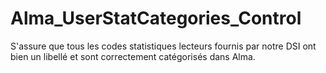 # Alma_UserStatCategories_Control
S'assure que tous les codes statistiques lecteurs fournis par notre DSI ont bien un libellé et sont correctement catégorisés dans Alma.  
